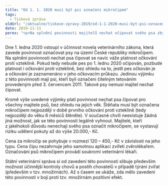 ```yaml
---
title: "Od 1. 1. 2020 musí být psi označeni mikročipem"
tags:
  - Tisková zpráva
oldUrl: "/aktualne/tiskove-zpravy-2019/od-1-1-2020-musi-byt-psi-oznaceni-mikrocipem"
date: 2019-11-11
perex: "<p>Na splnění povinnosti majitelů nechat očipovat svého psa zbývají už pouze necelé dva měsíce. V případě nesplnění povinnosti hrozí majitelům psů pokuta. </p>"
---
```


<!-- imported from the old website -->

<p>Dne 1. ledna 2020 vstoupí v účinnost novela veterinárního zákona, která zavede povinnost označovat psy na území České republiky mikročipem. Na splnění povinnosti nechat psa čipovat se navíc váže platnost očkování proti vzteklině. Pokud tedy nebude pes po 1. lednu 2020 očipován, pozbude platnost i očkování proti vzteklině, bez ohledu na to, jestli pes očkován je a očkování je zaznamenáno v jeho očkovacím průkazu. Jedinou výjimku z této povinnosti mají psi, kteří byli označeni čitelným tetováním provedeným před 3. červencem 2011. Takové psy nemusí majitel nechat čipovat. </p> <p>Kromě výše uvedené výjimky platí povinnost nechat psa čipovat pro všechny majitele psů, bez ohledu na jejich věk. Štěňata musí být označena mikročipem nejpozději v době prvního očkování proti vzteklině (tedy nejpozději do věku 6 měsíců štěněte). V současné chvíli neexistuje žádná jiná možnost, jak se této povinnosti legálně vyhnout. Majitelé, kteří z jakéhokoli důvodu nenechají svého psa označit mikročipem, se vystavují riziku udělení pokuty až do výše 20.000,- Kč. </p> <p>Cena za mikročip se pohybuje v rozmezí 120 – 450,- Kč v závislosti na jeho typu. Cena čipu nezahrnuje jeho samotnou aplikaci zvířeti zvěrolékařem. Označování psů mikročipem provádí soukromí veterinární lékaři.</p><p> Státní veterinární správa si od zavedení této povinnosti slibuje především možnost účinnější kontroly chovů a postih chovatelů v případě týrání zvířat (především v tzv. množírnách). Až s časem se ukáže, zda mělo zavedení této povinnosti v boji proti tzv. množírnám pozitivní efekt.</p>
